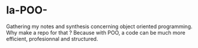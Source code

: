 # la-POO-
Gathering my notes and synthesis concerning object oriented programming. Why make a repo for that ? Because with POO, a code can be much more efficient, profesionnal and structured. 
